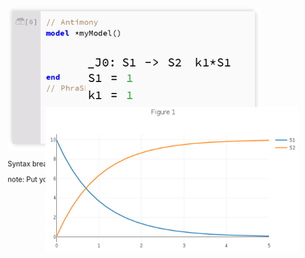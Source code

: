 
<div style="text-align: center">
<div style="position:relative;display:inline-block">
<img style="position:relative" src="resources/inline-omex-blank.png"/>
<span style="position:absolute;top:97px;left:151px;" class="fragment grow" data-fragment-index="1"><img data-fragment-index="2" class="fragment shrink" src="resources/inline-omex-rxn-id.png"/></span>
<span style="position:absolute;top:97px;left:223px;" class="fragment grow" data-fragment-index="2"><img data-fragment-index="3" class="fragment shrink" src="resources/inline-omex-rxn-stoich.png"/></span>
<span style="position:absolute;top:97px;left:370px;" class="fragment grow" data-fragment-index="3"><img data-fragment-index="4" class="fragment shrink" src="resources/inline-omex-rxn-rate.png"/></span>
<span style="position:absolute;top:125px;left:155px;" class="fragment grow" data-fragment-index="4"><img data-fragment-index="5" class="fragment shrink" src="resources/inline-omex-rxn-init.png"/></span>
<span style="position:absolute;top:255px;left:125px;" class="fragment grow" data-fragment-index="5"><img data-fragment-index="6" class="fragment shrink" src="resources/inline-omex-rxn-sedmdl.png"/></span>
<span style="position:absolute;top:290px;left:127px;" class="fragment grow" data-fragment-index="6"><img data-fragment-index="7" class="fragment shrink" src="resources/inline-omex-rxn-sedunif.png"/></span>
<span style="position:absolute;top:325px;left:127px;" class="fragment grow" data-fragment-index="7"><img data-fragment-index="8" class="fragment shrink" src="resources/inline-omex-rxn-sedtask.png"/></span>
<span style="position:absolute;top:353px;left:128px;" class="fragment grow" data-fragment-index="8"><img data-fragment-index="9" class="fragment shrink" src="resources/inline-omex-rxn-sedplot.png"/></span>
<img class="fragment fade-in" data-fragment-index="9" style="position:absolute;top:200px;left:75px;" src="resources/inline-omex-output.png"/>
</div>
</div>

Syntax breakdown

note:
    Put your speaker notes here.
    You can see them pressing 's'.
